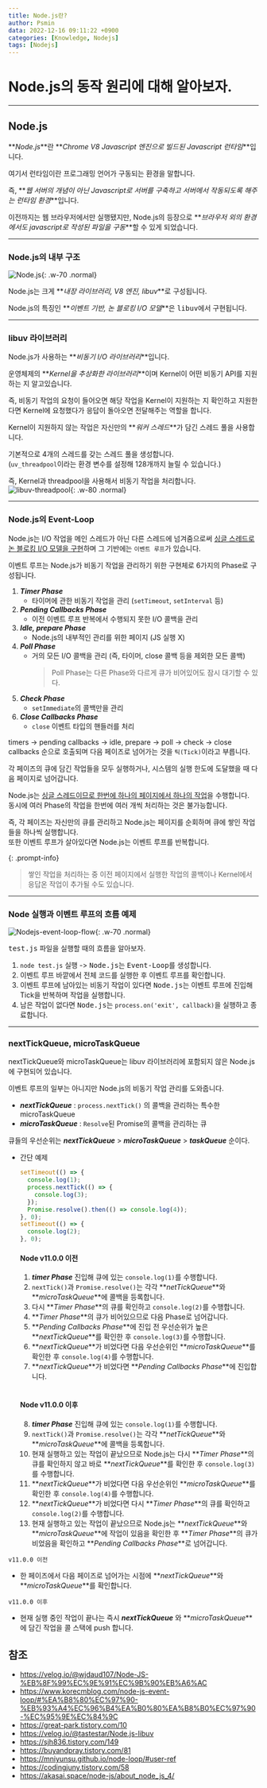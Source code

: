 ```yaml
---
title: Node.js란?
author: Psmin
data: 2022-12-16 09:11:22 +0900
categories: [Knowledge, Nodejs]
tags: [Nodejs]
---
```


# Node.js의 동작 원리에 대해 알아보자.

---

## Node.js

**_Node.js_**란 **_Chrome V8 Javascript 엔진으로 빌드된 Javascript 런타임_**입니다.

여기서 런타임이란 프로그래밍 언어가 구동되는 환경을 말합니다.

즉, **_웹 서버의 개념이 아닌 Javascript로 서버를 구축하고 서버에서 작동되도록 해주는 런타임 환경_**입니다.

이전까지는 웹 브라우저에서만 실행됐지만, Node.js의 등장으로 **_브라우저 외의 환경에서도 javascript로 작성된 파일을 구동_**할 수 있게 되었습니다.

---

### Node.js의 내부 구조

![Node.js](/assets/img/nodejs.jpg){: .w-70 .normal}

Node.js는 크게 **_내장 라이브러리, V8 엔진, libuv_**로 구성됩니다.

Node.js의 특징인 **_이벤트 기반, 논 블로킹 I/O 모델_**은 <kbd>libuv</kbd>에서 구현됩니다.

---

### libuv 라이브러리

Node.js가 사용하는 **_비동기 I/O 라이브러리_**입니다.

운영체제의 **_Kernel을 추상화한 라이브러리_**이며 Kernel이 어떤 비동기 API를 지원하는 지 알고있습니다.

즉, 비동기 작업의 요청이 들어오면 해당 작업을 Kernel이 지원하는 지 확인하고 지원한다면 Kernel에 요청했다가 응답이 돌아오면 전달해주는 역할을 합니다.

Kernel이 지원하지 않는 작업은 자신만의 **_워커 스레드_**가 담긴 스레드 풀을 사용합니다.

기본적으로 4개의 스레드를 갖는 스레드 풀을 생성합니다.  
(`uv_threadpool`이라는 환경 변수를 설정해 128개까지 늘릴 수 있습니다.)

즉, Kernel과 threadpool을 사용해서 비동기 작업을 처리합니다.  
![libuv-threadpool](/assets/img/libuv-threadpool.png){: .w-80 .normal}

---

### Node.js의 Event-Loop

Node.js는 I/O 작업을 메인 스레드가 아닌 다른 스레드에 넘겨줌으로써 <u>싱글 스레드로 논 블로킹 I/O 모델을 구현</u>하며 그 기반에는 `이벤트 루프`가 있습니다.

이벤트 루프는 Node.js가 비동기 작업을 관리하기 위한 구현체로 6가지의 Phase로 구성됩니다.

1. **_Timer Phase_**
   - 타이머에 관한 비동기 작업을 관리 (`setTimeout`, `setInterval` 등)
2. **_Pending Callbacks Phase_**
   - 이전 이벤트 루프 반복에서 수행되지 못한 I/O 콜백을 관리
3. **_Idle, prepare Phase_**
   - Node.js의 내부적인 관리를 위한 페이지 (JS 실행 X)
4. **_Poll Phase_**
   - 거의 모든 I/O 콜백을 관리 (즉, 타이머, close 콜백 등을 제외한 모든 콜백)
     > Poll Phase는 다른 Phase와 다르게 큐가 비어있어도 잠시 대기할 수 있다.
5. **_Check Phase_**
   - `setImmediate`의 콜백만을 관리
6. **_Close Callbacks Phase_**
   - `close` 이벤트 타입의 핸들러를 처리

timers -> pending callbacks -> idle, prepare -> poll -> check -> close callbacks 순으로 호출되며 다음 페이즈로 넘어가는 것을 `틱(Tick)`이라고 부릅니다.

각 페이즈의 큐에 담긴 작업들을 모두 실행하거나, 시스템의 실행 한도에 도달했을 때 다음 페이지로 넘어갑니다.

Node.js는 <u>싱글 스레드이므로 한번에 하나의 페이지에서 하나의 작업</u>을 수행합니다.  
동시에 여러 Phase의 작업을 한번에 여러 개씩 처리하는 것은 불가능합니다.

즉, 각 페이즈는 자신만의 큐를 관리하고 Node.js는 페이지를 순회하며 큐에 쌓인 작업들을 하나씩 실행합니다.  
또한 이벤트 루프가 살아있다면 Node.js는 이벤트 루프를 반복합니다.

{: .prompt-info}

> 쌓인 작업을 처리하는 중 이전 페이지에서 실행한 작업의 콜백이나 Kernel에서 응답온 작업이 추가될 수도 있습니다.

---

### Node 실행과 이벤트 루프의 흐름 예제

![Nodejs-event-loop-flow](/assets/img/nodejs-event-loop-flow.png){: .w-70 .normal}

<kbd>test.js</kbd> 파일을 실행할 때의 흐름을 알아보자.

1. `node test.js` 실행 -> <kbd>Node.js</kbd>는 <kbd>Event-Loop</kbd>를 생성합니다.
2. 이벤트 루프 바깥에서 전체 코드를 실행한 후 이벤트 루프를 확인합니다.
3. 이벤트 루프에 남아있는 비동기 작업이 있다면 <kbd>Node.js</kbd>는 이벤트 루프에 진입해 Tick을 반복하며 작업을 실행합니다.
4. 남은 작업이 없다면 <kbd>Node.js</kbd>는 `process.on('exit', callback)`을 실행하고 종료합니다.

---

### nextTickQueue, microTaskQueue

nextTickQueue와 microTaskQueue는 libuv 라이브러리에 포함되지 않은 Node.js에 구현되어 있습니다.

이벤트 루프의 일부는 아니지만 Node.js의 비동기 작업 관리를 도와줍니다.

- **_nextTickQueue_** : `process.nextTick()` 의 콜백을 관리하는 특수한 microTaskQueue
- **_microTaskQueue_** : `Resolve`된 Promise의 콜백을 관리하는 큐

큐들의 우선순위는 **_nextTickQueue_** > **_microTaskQueue_** > **_taskQueue_** 순이다.

- 간단 예제

  ```js
  setTimeout(() => {
    console.log(1);
    process.nextTick(() => {
      console.log(3);
    });
    Promise.resolve().then(() => console.log(4));
  }, 0);
  setTimeout(() => {
    console.log(2);
  }, 0);
  ```

  #### Node v11.0.0 이전

  1. **_timer Phase_** 진입해 큐에 있는 `console.log(1)`를 수행합니다.
  2. `nextTick()`과 `Promise.resolve()`는 각각 **_netTickQueue_**와 **_microTaskQueue_**에 콜백을 등록합니다.
  3. 다시 **_Timer Phase_**의 큐를 확인하고 `console.log(2)`를 수행합니다.
  4. **_Timer Phase_**의 큐가 비어있으므로 다음 Phase로 넘어갑니다.
  5. **_Pending Callbacks Phase_**에 진입 전 우선순위가 높은 **_nextTickQueue_**를 확인한 후 `console.log(3)`를 수행합니다.
  6. **_nextTickQueue_**가 비었다면 다음 우선순위인 **_microTaskQueue_**를 확인한 후 `console.log(4)`를 수행합니다.
  7. **_nextTickQueue_**가 비었다면 **_Pending Callbacks Phase_**에 진입합니다.
     <br/>
     <br/>

  #### Node v11.0.0 이후

  8. **_timer Phase_** 진입해 큐에 있는 `console.log(1)`를 수행합니다.
  9. `nextTick()`과 `Promise.resolve()`는 각각 **_netTickQueue_**와 **_microTaskQueue_**에 콜백을 등록합니다.
  10. 현재 실행하고 있는 작업이 끝났으므로 Node.js는 다시 **_Timer Phase_**의 큐를 확인하지 않고 바로 **_nextTickQueue_**를 확인한 후 `console.log(3)`를 수행합니다.
  11. **_nextTickQueue_**가 비었다면 다음 우선순위인 **_microTaskQueue_**를 확인한 후 `console.log(4)`를 수행합니다.
  12. **_nextTickQueue_**가 비었다면 다시 **_Timer Phase_**의 큐를 확인하고 `console.log(2)`를 수행합니다.
  13. 현재 실행하고 있는 작업이 끝났으므로 Node.js는 **_nextTickQueue_**와 **_microTaskQueue_**에 작업이 있음을 확인한 후 **_Timer Phase_**의 큐가 비었음을 확인하고 **_Pending Callbacks Phase_**로 넘어갑니다.

`v11.0.0 이전`

- 한 페이즈에서 다음 페이즈로 넘어가는 시점에 **_nextTickQueue_**와 **_microTaskQueue_**를 확인합니다.

`v11.0.0 이후`

- 현재 실행 중인 작업이 끝나는 즉시 **_nextTickQueue_** 와 **_microTaskQueue_**에 담긴 작업을 콜 스택에 push 합니다.

## 참조

- <https://velog.io/@wjdaud107/Node-JS-%EB%8F%99%EC%9E%91%EC%9B%90%EB%A6%AC>
- <https://www.korecmblog.com/node-js-event-loop/#%EA%B8%80%EC%97%90-%EB%93%A4%EC%96%B4%EA%B0%80%EA%B8%B0%EC%97%90-%EC%95%9E%EC%84%9C>
- <https://great-park.tistory.com/10>
- <https://velog.io/@tastestar/Node.js-libuv>
- <https://sjh836.tistory.com/149>
- <https://buyandpray.tistory.com/81>
- <https://mniyunsu.github.io/node-loop/#user-ref>
- <https://codingjuny.tistory.com/58>
- <https://akasai.space/node-js/about_node_js_4/>
